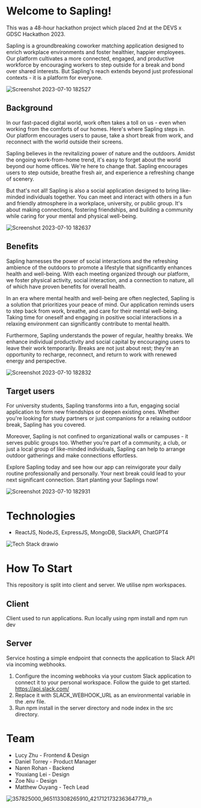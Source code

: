 # Welcome to Sapling!

This was a 48-hour hackathon project which placed 2nd at the DEVS x GDSC Hackathon 2023.

Sapling is a groundbreaking coworker matching application designed to enrich workplace environments and foster healthier, happier employees. Our platform cultivates a more connected, engaged, and productive workforce by encouraging workers to step outside for a break and bond over shared interests. But Sapling's reach extends beyond just professional contexts - it is a platform for everyone.

![Screenshot 2023-07-10 182527](https://github.com/lukisoo/sprout/assets/43261675/2d131040-ac86-4ead-8e14-01d5440a1484)

## Background
In our fast-paced digital world, work often takes a toll on us - even when working from the comforts of our homes. Here's where Sapling steps in. Our platform encourages users to pause, take a short break from work, and reconnect with the world outside their screens.

Sapling believes in the revitalizing power of nature and the outdoors. Amidst the ongoing work-from-home trend, it's easy to forget about the world beyond our home offices. We're here to change that. Sapling encourages users to step outside, breathe fresh air, and experience a refreshing change of scenery.

But that's not all! Sapling is also a social application designed to bring like-minded individuals together. You can meet and interact with others in a fun and friendly atmosphere in a workplace, university, or public group. It's about making connections, fostering friendships, and building a community while caring for your mental and physical well-being.

![Screenshot 2023-07-10 182637](https://github.com/lukisoo/sprout/assets/43261675/c94e246b-af62-44a9-b47f-6840ce9bedbe)

## Benefits

Sapling harnesses the power of social interactions and the refreshing ambience of the outdoors to promote a lifestyle that significantly enhances health and well-being. With each meeting organized through our platform, we foster physical activity, social interaction, and a connection to nature, all of which have proven benefits for overall health.

In an era where mental health and well-being are often neglected, Sapling is a solution that prioritizes your peace of mind. Our application reminds users to step back from work, breathe, and care for their mental well-being. Taking time for oneself and engaging in positive social interactions in a relaxing environment can significantly contribute to mental health.

Furthermore, Sapling understands the power of regular, healthy breaks. We enhance individual productivity and social capital by encouraging users to leave their work temporarily. Breaks are not just about rest; they're an opportunity to recharge, reconnect, and return to work with renewed energy and perspective.

![Screenshot 2023-07-10 182832](https://github.com/lukisoo/sprout/assets/43261675/c4606761-b6ba-4d98-a8d1-a00da0ba5ff4)

## Target users

For university students, Sapling transforms into a fun, engaging social application to form new friendships or deepen existing ones. Whether you're looking for study partners or just companions for a relaxing outdoor break, Sapling has you covered.

Moreover, Sapling is not confined to organizational walls or campuses - it serves public groups too. Whether you're part of a community, a club, or just a local group of like-minded individuals, Sapling can help to arrange outdoor gatherings and make connections effortless.

Explore Sapling today and see how our app can reinvigorate your daily routine professionally and personally. Your next break could lead to your next significant connection. Start planting your Saplings now!

![Screenshot 2023-07-10 182931](https://github.com/lukisoo/sprout/assets/43261675/779f8804-2715-47a9-9c75-9e35388c0496)

# Technologies
- ReactJS, NodeJS, ExpressJS, MongoDB, SlackAPI, ChatGPT4

![Tech Stack drawio](https://github.com/lukisoo/sprout/assets/43261675/a78abc18-d90f-4a18-a18c-8114c9b700cd)

# How To Start
This repository is split into client and server. We utilise npm workspaces.

## Client
Client used to run applications. Run locally using npm install and npm run dev

## Server
Service hosting a simple endpoint that connects the application to Slack API via incoming webhooks. 
1. Configure the incoming webhooks via your custom Slack application to connect it to your personal workspace. 
   Follow the guide to get started. https://api.slack.com/
2. Replace it with SLACK_WEBHOOK_URL as an environmental variable in the .env file.
3. Run npm install in the server directory and node index in the src directory.

# Team

- Lucy Zhu - Frontend & Design 
- Daniel Torrey - Product Manager
- Naren Rohan - Backend
- Youxiang Lei - Design
- Zoe Niu - Design
- Matthew Ouyang - Tech Lead

![357825000_965113308265910_4217121732363647719_n](https://github.com/lukisoo/sprout/assets/43261675/54d67d70-6702-4df4-b54c-cc01c163f5b0)



